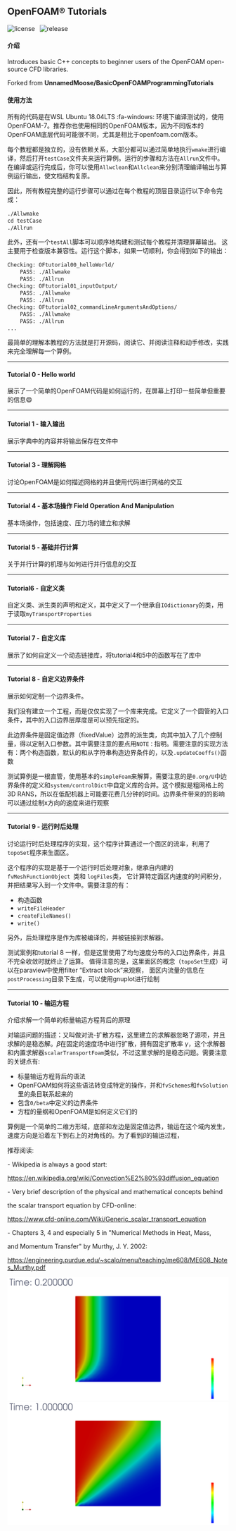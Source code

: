 ## OpenFOAM® Tutorials

![license](https://img.shields.io/badge/license-GPL-orange)&ensp; ![release](https://img.shields.io/badge/release-ver1.0-brightgreen) 



#### 介绍

Introduces basic C++ concepts to beginner users of the OpenFOAM open-source CFD libraries.

Forked from **UnnamedMoose/BasicOpenFOAMProgrammingTutorials** 

#### 使用方法

所有的代码是在WSL Ubuntu 18.04LTS :fa-windows:  环境下编译测试的，使用OpenFOAM-7。推荐你也使用相同的OpenFOAM版本，因为不同版本的OpenFOAM底层代码可能很不同，尤其是相比于openfoam.com版本。

每个教程都是独立的，没有依赖关系，大部分都可以通过简单地执行`wmake`进行编译，然后打开`testCase`文件夹来运行算例。运行的步骤和方法在`Allrun`文件中。在编译或运行完成后，你可以使用`Allwclean`和`Allclean`来分别清理编译输出与算例运行输出，使文档结构复原。

因此，所有教程完整的运行步骤可以通过在每个教程的顶层目录运行以下命令完成：

```
./Allwmake
cd testCase
./Allrun
```

此外，还有一个```testAll```脚本可以顺序地构建和测试每个教程并清理屏幕输出。 这主要用于检查版本兼容性。运行这个脚本，如果一切顺利，你会得到如下的输出：

```
Checking: OFtutorial00_helloWorld/
    PASS: ./Allwmake
    PASS: ./Allrun
Checking: OFtutorial01_inputOutput/
    PASS: ./Allwmake
    PASS: ./Allrun
Checking: OFtutorial02_commandLineArgumentsAndOptions/
    PASS: ./Allwmake
    PASS: ./Allrun
...
```

最简单的理解本教程的方法就是打开源码，阅读它、并阅读注释和动手修改，实践来完全理解每一个算例。

----

#### Tutorial 0 - Hello world

展示了一个简单的OpenFOAM代码是如何运行的，在屏幕上打印一些简单但重要的信息:smile:

----

#### Tutorial 1 - 输入输出

展示字典中的内容并将输出保存在文件中

---

#### Tutorial 3 - 理解网格

讨论OpenFOAM是如何描述网格的并且使用代码进行网格的交互

---

#### Tutorial 4 - 基本场操作 Field Operation And Manipulation

基本场操作，包括速度、压力场的建立和求解

---------

#### Tutorial 5 - 基础并行计算

关于并行计算的机理与如何进行并行信息的交互

---------

#### Tutorial6 - 自定义类

自定义类、派生类的声明和定义，其中定义了一个继承自`IOdictionary`的类，用于读取`myTransportProperties` 

---------

#### Tutorial 7 - 自定义库

展示了如何自定义一个动态链接库，将tutorial4和5中的函数写在了库中

---------

#### Tutorial 8 - 自定义边界条件

展示如何定制一个边界条件。

我们没有建立一个工程，而是仅仅实现了一个库来完成。它定义了一个圆管的入口条件，其中的入口边界层厚度是可以预先指定的。

此边界条件是固定值边界（fixedValue）边界的派生类，向其中加入了几个控制量，得以定制入口参数。其中需要注意的要点用`NOTE：`指明。需要注意的实现方法有：两个构造函数，默认的和从字符串构造边界条件的，以及`.updateCoeffs()`函数

测试算例是一根直管，使用基本的`simpleFoam`来解算，需要注意的是`0.org/U`中边界条件的定义和`system/controlDict`中自定义库的合并。这个模拟是粗网格上的3D RANS，所以在低配机器上可能要花费几分钟的时间。边界条件带来的的影响可以通过绘制x方向的速度来进行观察

---------

#### Tutorial 9 - 运行时后处理

讨论运行时后处理程序的实现，这个程序计算通过一个面区的流率，利用了`topoSet`程序来生面区。

这个程序的实现是基于一个运行时后处理对象，继承自内建的 `fvMeshFunctionObject `类和 `logFiles`类，
它计算特定面区内速度的时间积分，并把结果写入到一个文件中。需要注意的有：
- 构造函数 
- `writeFileHeader`  
- `createFileNames()`
- `write()`

另外，后处理程序是作为库被编译的，并被链接到求解器。

测试案例和tutorial 8 一样，但是这里使用了均匀速度分布的入口边界条件，并且不完全收敛时就终止了运算。
值得注意的是，这里面区的概念（`topoSet`生成）可以在paraview中使用filter “Extract block”来观察，
面区内流量的信息在`postProcessing`目录下生成，可以使用gnuplot进行绘制

---------

#### Tutorial 10 - 输运方程

介绍求解一个简单的标量输运方程背后的原理

对输运问题的描述：又叫做对流-扩散方程，这里建立的求解器忽略了源项，并且求解的是稳态解。$\beta$在固定的速度场中进行扩散，拥有固定扩散率
$\gamma$，这个求解器和内置求解器`scalarTransportFoam`类似，不过这里求解的是稳态问题。需要注意的关键点有:
- 标量输运方程背后的语法
- OpenFOAM如何将这些语法转变成特定的操作，并和`fvSchemes`和`fvSolution`里的条目联系起来的
- 包含`0/beta`中定义的边界条件
- 方程的量纲和OpenFOAM是如何定义它们的

算例是一个简单的二维方形域，底部和左边是固定值边界，输运在这个域内发生，速度方向是沿着左下到右上的对角线的。为了看到$\beta$的输运过程，

推荐阅读:

\- Wikipedia is always a good start: 

  https://en.wikipedia.org/wiki/Convection%E2%80%93diffusion_equation

\- Very brief description of the physical and mathematical concepts behind

  the scalar transport equation by CFD-online: 

  https://www.cfd-online.com/Wiki/Generic_scalar_transport_equation

\- Chapters 3, 4 and especially 5 in "Numerical Methods in Heat, Mass,

  and Momentum Transfer" by Murthy, J. Y. 2002: 

  https://engineering.purdue.edu/~scalo/menu/teaching/me608/ME608_Notes_Murthy.pdf

<img src="OFtutorial10_transportEquation/testCase/T=0.2.png?raw=true" alt="Alt text" title="Tutorial 10 - result of 2D convection-diffusion with inlets at left and bottom edges" style="zoom:50%;" />
<img src="OFtutorial10_transportEquation/testCase/T=1.0.png?raw=true" alt="Alt text" title="Tutorial 10 - result of 2D convection-diffusion with inlets at left and bottom edges" style="zoom:50%;" />


